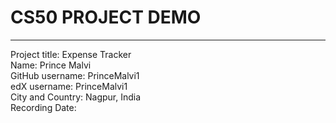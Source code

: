 # CS50 PROJECT DEMO      
***
Project title: Expense Tracker       
Name: Prince Malvi      
GitHub username: PrinceMalvi1       
edX username: PrinceMalvi1     
City and Country: Nagpur, India     
Recording Date:      